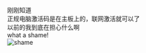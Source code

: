 刚刚知道  
正规电脑激活码是在主板上的，联网激活就可以了  
以前的我到底在担心什么啊  
what a shame!  
![shame](http://img.hb.aicdn.com/14ea5b796fc1dc17490c41bcfd1c18566e6993a68d07-fSpoGc)  

